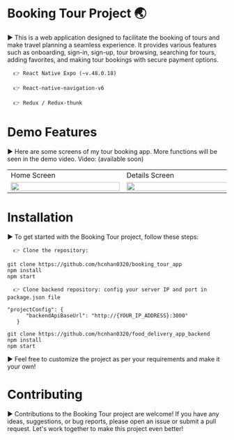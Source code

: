 # Booking Tour Project 🌏

▶️ This is a web application designed to facilitate the booking of tours and make travel planning a seamless experience. It provides various features such as onboarding, sign-in, sign-up, tour browsing, searching for tours, adding favorites, and making tour bookings with secure payment options.

      👉 React Native Expo (~v.48.0.18)
      
      👉 React-native-navigation-v6
      
      👉 Redux / Redux-thunk

# Demo Features

▶️ Here are some screens of my tour booking app. More functions will be seen in the demo video.
Video: (available soon)

<div align="center">
      <table>
  <tr>
    <td>Home Screen</td>
     <td>Details Screen</td>
        <td>Search Screen</td>
     <td>Booking and Payment Screen</td>
  </tr>
  <tr>
    <td><img src="https://github.com/hcnhan0320/booking_tour_app/assets/102786357/f1af7622-37b4-44de-881e-27545749425c" width=250 height="100%"></td>
    <td><img src="https://github.com/hcnhan0320/booking_tour_app/assets/102786357/228521e5-12e5-4b20-b9cf-bf1b4f2ceb4d" width=250 height="100%"></td>
        <td><img src="https://github.com/hcnhan0320/booking_tour_app/assets/102786357/80899bad-a520-4997-8211-2076a03234da" width=250 height="100%"></td>
    <td><img src="https://github.com/hcnhan0320/booking_tour_app/assets/102786357/bc87075d-33b1-4087-ab76-55b60bd39cd0" width=250 height="100%"></td>
  </tr>
 </table>
</div>

# Installation

▶️ To get started with the Booking Tour project, follow these steps:

      👉 Clone the repository:
```
git clone https://github.com/hcnhan0320/booking_tour_app
npm install
npm start
```
      👉 Clone backend repository: config your server IP and port in package.json file
```
"projectConfig": {
      "backendApiBaseUrl": "http://{YOUR_IP_ADDRESS}:3000"
   }
```
```
git clone https://github.com/hcnhan0320/food_delivery_app_backend
npm install
npm start
```
▶️ Feel free to customize the project as per your requirements and make it your own!

# Contributing

▶️ Contributions to the Booking Tour project are welcome! If you have any ideas, suggestions, or bug reports, please open an issue or submit a pull request. Let's work together to make this project even better!
